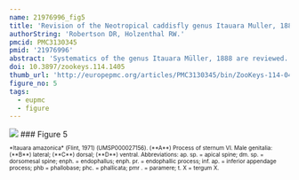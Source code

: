 ```yaml
---
name: 21976996_fig5
title: 'Revision of the Neotropical caddisfly genus Itauara Muller, 1888 (Trichoptera, Glossosomatidae).'
authorString: 'Robertson DR, Holzenthal RW.'
pmcid: PMC3130345
pmid: '21976996'
abstract: 'Systematics of the genus Itauara Müller, 1888 are reviewed. A generic diagnosis, illustrations, and descriptions are provided for males. The genus can be identified by several features of the male genitalia including an extremely reduced phallobase and a phallic apparatus that consists of a sclerotized dorsal sheath covering a very membranous ventral portion. A total 18 species are described as new: Itauara alexanderisp. n.(Brazil), Itaura bidentatasp. n. (Guyana), Itaura blahnikisp. n. (Brazil) Itaura charlottasp. n. (Brazil), Itaura emiliasp. n. (Brazil), Itaura flintisp. n. (Brazil), Itaura guyanensissp. n. (Guyana), Itaura jamesiisp. n. (Brazil), Itaura juliasp. n. (Brazil), Itaura lucindasp. n. (Brazil), Itaura ovissp. n. (Guyana, Venezuela), Itaura peruensissp. n. (Peru), Itaura rodmanisp. n. (Brazil), Itaura simplexsp. n. (Brazil), Itaura spiralissp. n. (Guyana), Itaura stellasp. n. (Brazil), Itaura tuscisp. n. (Brazil), and Itaura unidentatasp. n. (Guyana). These additions bring the total fauna of Itauara to 22 species.'
doi: 10.3897/zookeys.114.1405
thumb_url: 'http://europepmc.org/articles/PMC3130345/bin/ZooKeys-114-041-g005.gif'
figure_no: 5
tags:
  - eupmc
  - figure
---
```

<img src='http://europepmc.org/articles/PMC3130345/bin/ZooKeys-114-041-g005.jpg' style='max-height: 300px'>
### Figure 5
<p style='font-size: 10px;'>*<named-content content-type="taxon-name">Itauara amazonica</named-content>* (Flint, 1971) (UMSP000027156). (**A**) Process of sternum VI. Male genitalia: (**B**) lateral; (**C**) dorsal; (**D**) ventral. Abbreviations: ap. sp. = apical spine; dm. sp. = dorsomesal spine; enph. = endophallus; enph. pr. = endophallic process; inf. ap. = inferior appendage process; phb = phallobase; phc. = phallicata; pmr . = paramere; t. X = tergum X.</p>